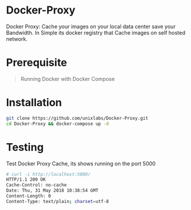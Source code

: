 # Docker-Proxy
Docker Proxy: Cache your images on your local data center save your Bandwidth.   In Simple its docker registry that Cache images on self hosted network.
# Prerequisite 
> Running Docker with Docker Compose
# Installation 
```sh
git clone https://github.com/unixlabs/Docker-Proxy.git
cd Docker-Proxy && docker-compose up -d
```
# Testing 
Test Docker Proxy Cache, its shows running on the port 5000  
```sh
# curl -i http://localhost:5000/
HTTP/1.1 200 OK
Cache-Control: no-cache
Date: Thu, 31 May 2018 10:38:54 GMT
Content-Length: 0
Content-Type: text/plain; charset=utf-8
```
